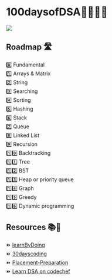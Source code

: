 # 100daysofDSA👩‍💻👨‍💻

![](https://miro.medium.com/max/2560/1*sMryEXZVPKFjGNcfSzE8Mw.jpeg)
 
 
## Roadmap 🛣

0️⃣ Fundamental <br>
1️⃣ Arrays & Matrix <br>
2️⃣ String <br>
3️⃣ Searching <br>
4️⃣ Sorting <br>
5️⃣ Hashing <br>
6️⃣ Stack <br>
7️⃣ Queue <br>
8️⃣ Linked List <br>
9️⃣ Recursion <br>
1️⃣0️⃣ Backtracking <br>
1️⃣1️⃣ Tree <br>
1️⃣2️⃣ BST <br>
1️⃣3️⃣ Heap or priority queue <br>
1️⃣4️⃣ Graph <br>
1️⃣5️⃣ Greedy <br>
1️⃣6️⃣ Dynamic programming <br>
 

 

## Resources 📚🧾


⏩ [learnByDoing](https://www.interviewbit.com/courses/programming/) <br>
⏩ [30dayscoding](https://30dayscoding.com/) <br>
⏩ [Placement-Preparation](https://github.com/anushka23g/Complete-Placement-Preparation) <br>
⏩ [Learn DSA on codechef](https://www.codechef.com/certification/data-structures-and-algorithms/prepare) <br>
